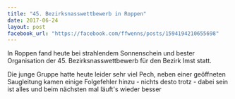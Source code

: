```yaml
---
title: "45. Bezirksnasswettbewerb in Roppen"
date: 2017-06-24
layout: post
facebook_url: "https://facebook.com/ffwenns/posts/1594194210655698"
---
```


In Roppen fand heute bei strahlendem Sonnenschein und bester Organisation der 45. Bezirksnasswettbewerb für den Bezirk Imst statt. 

Die junge Gruppe hatte heute leider sehr viel Pech, neben einer geöffneten Saugleitung kamen einige Folgefehler hinzu - nichts desto trotz - dabei sein ist alles und beim nächsten mal läuft's wieder besser